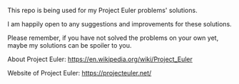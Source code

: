 This repo is being used for my Project Euler problems' solutions.

I am happily open to any suggestions and improvements for these solutions.

Please remember, if you have not solved the problems on your own yet, maybe my solutions can be spoiler to you.

About Project Euler: https://en.wikipedia.org/wiki/Project_Euler

Website of Project Euler: https://projecteuler.net/


